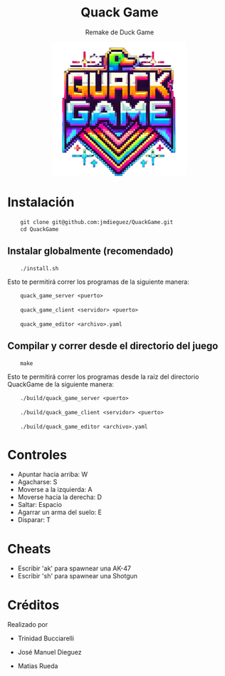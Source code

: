 <div style="text-align: center;">
    <h1>Quack Game</h1>
    <p> Remake de Duck Game
    </p>
  <img src="assets/logo.png" alt="QuackGame logo" style="width: 300px;">
</div>


# Instalación

```
    git clone git@github.com:jmdieguez/QuackGame.git
    cd QuackGame
```

## Instalar globalmente (recomendado)

``` 
    ./install.sh
```

Esto te permitirá correr los programas de la siguiente manera:

```
    quack_game_server <puerto>

    quack_game_client <servidor> <puerto>

    quack_game_editor <archivo>.yaml
```

## Compilar y correr desde el directorio del juego

```
    make
```

Esto te permitirá correr los programas desde la raíz del directorio QuackGame de la siguiente manera:

```
    ./build/quack_game_server <puerto>

    ./build/quack_game_client <servidor> <puerto>

    ./build/quack_game_editor <archivo>.yaml
```



# Controles

* Apuntar hacia arriba: W
* Agacharse: S
* Moverse a la izquierda: A
* Moverse hacia la derecha: D
* Saltar: Espacio
* Agarrar un arma del suelo: E
* Disparar: T

# Cheats

* Escribir 'ak' para spawnear una AK-47
* Escribir 'sh' para spawnear una Shotgun

# Créditos

Realizado por

* Trinidad Bucciarelli

* José Manuel Dieguez

* Matias Rueda
